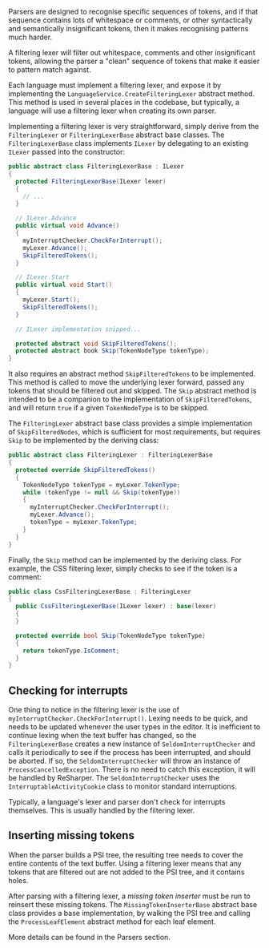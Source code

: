 [//]: # (title: Filtering Lexers)

Parsers are designed to recognise specific sequences of tokens, and if that sequence contains lots of whitespace or comments, or other syntactically and semantically insignificant tokens, then it makes recognising patterns much harder.

A filtering lexer will filter out whitespace, comments and other insignificant tokens, allowing the parser a "clean" sequence of tokens that make it easier to pattern match against.

Each language must implement a filtering lexer, and expose it by implementing the `LanguageService.CreateFilteringLexer` abstract method. This method is used in several places in the codebase, but typically, a language will use a filtering lexer when creating its own parser.

Implementing a filtering lexer is very straightforward, simply derive from the `FilteringLexer` or `FilteringLexerBase` abstract base classes. The `FilteringLexerBase` class implements `ILexer` by delegating to an existing `ILexer` passed into the constructor:

```csharp
public abstract class FilteringLexerBase : ILexer
{
  protected FilteringLexerBase(ILexer lexer)
  {
    // ...
  }

  // ILexer.Advance
  public virtual void Advance()
  {
    myInterruptChecker.CheckForInterrupt();
    myLexer.Advance();
    SkipFilteredTokens();
  }

  // ILexer.Start
  public virtual void Start()
  {
    myLexer.Start();
    SkipFilteredTokens();
  }

  // ILexer implementation snipped...

  protected abstract void SkipFilteredTokens();
  protected abstract book Skip(TokenNodeType tokenType);
}
```

It also requires an abstract method `SkipFilteredTokens` to be implemented. This method is called to move the underlying lexer forward, passed any tokens that should be filtered out and skipped. The `Skip` abstract method is intended to be a companion to the implementation of `SkipFilteredTokens`, and will return `true` if a given `TokenNodeType` is to be skipped.

The `FilteringLexer` abstract base class provides a simple implementation of `SkipFilteredNodes`, which is sufficient for most requirements, but requires `Skip` to be implemented by the deriving class:

```csharp
public abstract class FilteringLexer : FilteringLexerBase
{
  protected override SkipFilteredTokens()
  {
    TokenNodeType tokenType = myLexer.TokenType;
    while (tokenType != null && Skip(tokenType))
    {
      myInterruptChecker.CheckForInterrupt();
      myLexer.Advance();
      tokenType = myLexer.TokenType;
    }
  }
}
```

Finally, the `Skip` method can be implemented by the deriving class. For example, the CSS filtering lexer, simply checks to see if the token is a comment:

```csharp
public class CssFilteringLexerBase : FilteringLexer
{
  public CssFilteringLexerBase(ILexer lexer) : base(lexer)
  {
  }

  protected override bool Skip(TokenNodeType tokenType)
  {
    return tokenType.IsComment;
  }
}
```

## Checking for interrupts

One thing to notice in the filtering lexer is the use of `myInterruptChecker.CheckForInterrupt()`. Lexing needs to be quick, and needs to be updated whenever the user types in the editor. It is inefficient to continue lexing when the text buffer has changed, so the `FilteringLexerBase` creates a new instance of `SeldomInterruptChecker` and calls it periodically to see if the process has been interrupted, and should be aborted. If so, the `SeldomInterruptChecker` will throw an instance of `ProcessCancelledException`. There is no need to catch this exception, it will be handled by ReSharper. The `SeldomInterruptChecker` uses the `InterruptableActivityCookie` class to monitor standard interruptions.

Typically, a language's lexer and parser don't check for interrupts themselves. This is usually handled by the filtering lexer.

## Inserting missing tokens

When the parser builds a PSI tree, the resulting tree needs to cover the entire contents of the text buffer. Using a filtering lexer means that any tokens that are filtered out are not added to the PSI tree, and it contains holes.

After parsing with a filtering lexer, a *missing token inserter* must be run to reinsert these missing tokens. The `MissingTokenInserterBase` abstract base class provides a base implementation, by walking the PSI tree and calling the `ProcessLeafElement` abstract method for each leaf element.

More details can be found in the Parsers section.